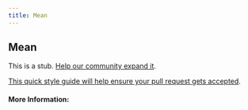 ```yaml
---
title: Mean
---
```


## Mean

This is a stub. [Help our community expand it](https://github.com/freeCodeCamp/guide-articles/tree/master/articles/Math/Statistics/Mean/index.md).

[This quick style guide will help ensure your pull request gets accepted](https://github.com/freeCodeCamp/guide-articles/blob/master/README.md).

<!-- The article goes here, in GitHub-flavored Markdown. Feel free to add YouTube videos, images, and CodePen/JSBin embeds  -->

#### More Information:
<!-- Please add any articles you think might be helpful to read before writing the article -->


